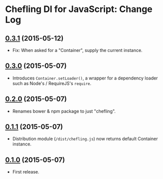 # Chefling DI for JavaScript: Change Log

## [0.3.1](../../tree/v0.3.1) (2015-05-12)

- Fix: When asked for a "Container", supply the current instance.

## [0.3.0](../../tree/v0.3.0) (2015-05-07)

- Introduces `Container.setLoader()`, a wrapper for a dependency loader such as
Node's / RequireJS's `require`.

## [0.2.0](../../tree/v0.2.0) (2015-05-07)

- Renames bower & npm package to just "chefling".

## [0.1.1](../../tree/v0.1.1) (2015-05-07)

- Distribution module (`/dist/chefling.js`) now returns default Container
instance.

## [0.1.0](../../tree/v0.1.0) (2015-05-07)

- First release.
